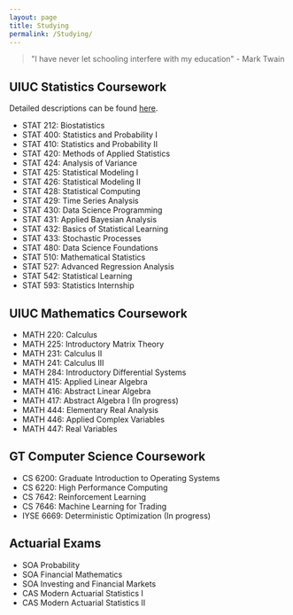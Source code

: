 ```yaml
---
layout: page
title: Studying
permalink: /Studying/
---
```


> "I have never let schooling interfere with my education" - Mark Twain

## UIUC Statistics Coursework

Detailed descriptions can be found [here](https://stat.illinois.edu/academics/course-catalog).

- STAT 212: Biostatistics
- STAT 400: Statistics and Probability I
- STAT 410: Statistics and Probability II
- STAT 420: Methods of Applied Statistics
- STAT 424: Analysis of Variance
- STAT 425: Statistical Modeling I
- STAT 426: Statistical Modeling II
- STAT 428: Statistical Computing
- STAT 429: Time Series Analysis
- STAT 430: Data Science Programming
- STAT 431: Applied Bayesian Analysis
- STAT 432: Basics of Statistical Learning
- STAT 433: Stochastic Processes
- STAT 480: Data Science Foundations
- STAT 510: Mathematical Statistics
- STAT 527: Advanced Regression Analysis
- STAT 542: Statistical Learning
- STAT 593: Statistics Internship

## UIUC Mathematics Coursework
- MATH 220: Calculus
- MATH 225: Introductory Matrix Theory
- MATH 231: Calculus II
- MATH 241: Calculus III
- MATH 284: Introductory Differential Systems
- MATH 415: Applied Linear Algebra
- MATH 416: Abstract Linear Algebra
- MATH 417: Abstract Algebra I (In progress)
- MATH 444: Elementary Real Analysis
- MATH 446: Applied Complex Variables
- MATH 447: Real Variables

## GT Computer Science Coursework
- CS 6200: Graduate Introduction to Operating Systems
- CS 6220: High Performance Computing
- CS 7642: Reinforcement Learning
- CS 7646: Machine Learning for Trading
- IYSE 6669: Deterministic Optimization (In progress)

## Actuarial Exams
- SOA Probability
- SOA Financial Mathematics
- SOA Investing and Financial Markets
- CAS Modern Actuarial Statistics I
- CAS Modern Actuarial Statistics II


